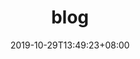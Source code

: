 ---
title: "blog"
date: 2019-10-29T13:49:23+08:00
draft: false

# meta description
description: "this is meta description"

# type
type : "blog"
---